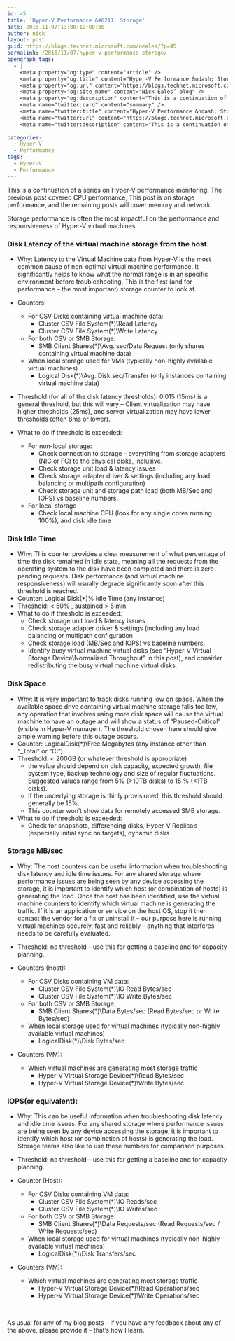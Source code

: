 ```yaml
---
id: 45
title: 'Hyper-V Performance &#8211; Storage'
date: 2016-11-07T13:00:12+00:00
author: nick
layout: post
guid: https://blogs.technet.microsoft.com/neales/?p=45
permalink: /2016/11/07/hyper-v-performance-storage/
opengraph_tags:
  - |
    <meta property="og:type" content="article" />
    <meta property="og:title" content="Hyper-V Performance &ndash; Storage" />
    <meta property="og:url" content="https://blogs.technet.microsoft.com/neales/?p=45" />
    <meta property="og:site_name" content="Nick Eales’ blog" />
    <meta property="og:description" content="This is a continuation of a series on Hyper-V performance monitoring. The previous post covered CPU performance, This post is on storage performance, and the remaining posts will cover memory and network. Storage performance is often the most impactful on the performance and responsiveness of Hyper-V virtual machines. Disk Latency of the virtual machine storage..." />
    <meta name="twitter:card" content="summary" />
    <meta name="twitter:title" content="Hyper-V Performance &ndash; Storage" />
    <meta name="twitter:url" content="https://blogs.technet.microsoft.com/neales/?p=45" />
    <meta name="twitter:description" content="This is a continuation of a series on Hyper-V performance monitoring. The previous post covered CPU performance, This post is on storage performance, and the remaining posts will cover memory and network. Storage performance is often the most impactful on the performance and responsiveness of Hyper-V virtual machines. Disk Latency of the virtual machine storage..." />
    
categories:
  - Hyper-V
  - Performance
tags:
  - Hyper-V
  - Performance
---
```

This is a continuation of a series on Hyper-V performance monitoring. The previous post covered CPU performance, This post is on storage performance, and the remaining posts will cover memory and network.

Storage performance is often the most impactful on the performance and responsiveness of Hyper-V virtual machines.

### Disk Latency of the virtual machine storage from the host.

  * Why: Latency to the Virtual Machine data from Hyper-V is the most common cause of non-optimal virtual machine performance. It significantly helps to know what the normal range is in an specific environment before troubleshooting. This is the first (and for performance – the most important) storage counter to look at.
  * Counters: 
      * For CSV Disks containing virtual machine data: 
          * Cluster CSV File System(*)\Read Latency
          * Cluster CSV File System(*)\Write Latency
      * For both CSV or SMB Storage: 
          * SMB Client Shares(*)\Avg. sec/Data Request (only shares containing virtual machine data)
      * When local storage used for VMs (typically non-highly available virtual machines) 
          * Logical Disk(*)\Avg. Disk sec/Transfer (only instances containing virtual machine data)

  * Threshold (for all of the disk latency thresholds): 0.015 (15ms) is a general threshold, but this will vary &#8211; Client virtualization may have higher thresholds (25ms), and server virtualization may have lower thresholds (often 8ms or lower).

  * What to do if threshold is exceeded: 
      * For non-local storage: 
          * Check connection to storage &#8211; everything from storage adapters (NIC or FC) to the physical disks, inclusive.
          * Check storage unit load & latency issues
          * Check storage adapter driver & settings (including any load balancing or multipath configuration)
          * Check storage unit and storage path load (both MB/Sec and IOPS) vs baseline numbers.
      * For local storage 
          * Check local machine CPU (look for any single cores running 100%), and disk idle time

### Disk Idle Time

  * Why: This counter provides a clear measurement of what percentage of time the disk remained in idle state, meaning all the requests from the operating system to the disk have been completed and there is zero pending requests. Disk performance (and virtual machine responsiveness) will usually degrade significantly soon after this threshold is reached.
  * Counter: Logical Disk(*)\% Idle Time (any instance)
  * Threshold: < 50% , sustained > 5 min
  * What to do if threshold is exceeded: 
      * Check storage unit load & latency issues
      * Check storage adapter driver & settings (including any load balancing or multipath configuration
      * Check storage load (MB/Sec and IOPS) vs baseline numbers.
      * Identify busy virtual machine virtual disks (see &#8220;Hyper-V Virtual Storage Device\Normalized Throughput&#8221; in this post), and consider redistributing the busy virtual machine virtual disks.

### Disk Space

  * Why: It is very important to track disks running low on space. When the available space drive containing virtual machine storage falls too low, any operation that involves using more disk space will cause the virtual machine to have an outage and will show a status of &#8220;Paused-Critical&#8221; (visible in Hyper-V manager). The threshold chosen here should give ample warning before this outage occurs.
  * Counter: LogicalDisk(*)\Free Megabytes (any instance other than &#8220;_Total&#8221; or &#8220;C:&#8221;)
  * Threshold: < 200GB (or whatever threshold is appropriate) 
      * the value should depend on disk capacity, expected growth, file system type, backup technology and size of regular fluctuations. Suggested values range from 5% (>10TB disks) to 15 % (<1TB disks).
      * If the underlying storage is thinly provisioned, this threshold should generally be 15%.
      * This counter won&#8217;t show data for remotely accessed SMB storage.
  * What to do if threshold is exceeded: 
      * Check for snapshots, differencing disks, Hyper-V Replica&#8217;s (especially initial sync on targets), dynamic disks

### Storage MB/sec

  * Why: The host counters can be useful information when troubleshooting disk latency and idle time issues. For any shared storage where performance issues are being seen by any device accessing the storage, it is important to identify which host (or combination of hosts) is generating the load. Once the host has been identified, use the virtual machine counters to identify which virtual machine is generating the traffic. If it is an application or service on the host OS, stop it then contact the vendor for a fix or uninstall it &#8211; our purpose here is running virtual machines securely, fast and reliably &#8211; anything that interferes needs to be carefully evaluated.

  * Threshold: no threshold &#8211; use this for getting a baseline and for capacity planning.
  * Counters (Host): 
      * For CSV Disks containing VM data: 
          * Cluster CSV File System(*)\IO Read Bytes/sec
          * Cluster CSV File System(*)\IO Write Bytes/sec
      * For both CSV or SMB Storage: 
          * SMB Client Shares(*)\Data Bytes/sec (Read Bytes/sec or Write Bytes/sec)
      * When local storage used for virtual machines (typically non-highly available virtual machines) 
          * LogicalDisk(*)\Disk Bytes/sec
  * Counters (VM): 
      * Which virtual machines are generating most storage traffic 
          * Hyper-V Virtual Storage Device(*)\Read Bytes/sec
          * Hyper-V Virtual Storage Device(*)\Write Bytes/sec

### IOPS(or equivalent):

  * Why: This can be useful information when troubleshooting disk latency and idle time issues. For any shared storage where performance issues are being seen by any device accessing the storage, it is important to identify which host (or combination of hosts) is generating the load. Storage teams also like to use these numbers for comparison purposes.

  * Threshold: no threshold &#8211; use this for getting a baseline and for capacity planning.
  * Counter (Host): 
      * For CSV Disks containing VM data: 
          * Cluster CSV File System(*)\IO Reads/sec
          * Cluster CSV File System(*)\IO Writes/sec
      * For both CSV or SMB Storage: 
          * SMB Client Shares(*)\Data Requests/sec (Read Requests/sec / Write Requests/sec)
      * When local storage used for virtual machines (typically non-highly available virtual machines) 
          * LogicalDisk(*)\Disk Transfers/sec
  * Counters (VM): 
      * Which virtual machines are generating most storage traffic 
          * Hyper-V Virtual Storage Device(*)\Read Operations/sec
          * Hyper-V Virtual Storage Device(*)\Write Operations/sec

&nbsp;

As usual for any of my blog posts – if you have any feedback about any of the above, please provide it – that’s how I learn.